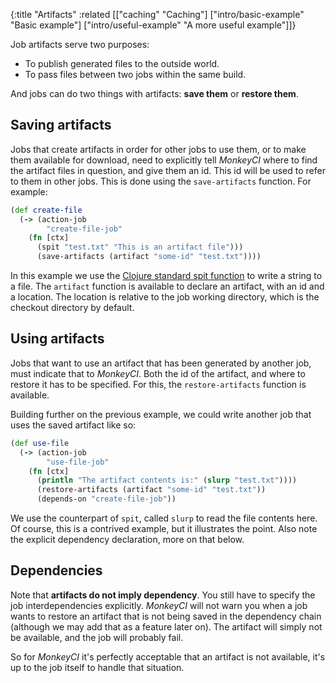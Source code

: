 {:title "Artifacts"
 :related [["caching" "Caching"]
           ["intro/basic-example" "Basic example"]
           ["intro/useful-example" "A more useful example"]]}

Job artifacts serve two purposes:

 - To publish generated files to the outside world.
 - To pass files between two jobs within the same build.

And jobs can do two things with artifacts: **save them** or **restore them**.

## Saving artifacts

Jobs that create artifacts in order for other jobs to use them, or to make them
available for download, need to explicitly tell *MonkeyCI* where to find the
artifact files in question, and give them an id.  This id will be used to refer
to them in other jobs.  This is done using the `save-artifacts` function.  For
example:

```clojure
(def create-file
  (-> (action-job
        "create-file-job"
	(fn [ctx]
	  (spit "test.txt" "This is an artifact file")))
      (save-artifacts (artifact "some-id" "test.txt"))))
```

In this example we use the [Clojure standard spit function](https://clojuredocs.org/clojure.core/spit)
to write a string to a file.  The `artifact` function is available to declare an
artifact, with an id and a location.  The location is relative to the job working
directory, which is the checkout directory by default.

## Using artifacts

Jobs that want to use an artifact that has been generated by another job, must
indicate that to *MonkeyCI*.  Both the id of the artifact, and where to restore
it has to be specified.  For this, the `restore-artifacts` function is available.

Building further on the previous example, we could write another job that uses
the saved artifact like so:

```clojure
(def use-file
  (-> (action-job
        "use-file-job"
	(fn [ctx]
	  (println "The artifact contents is:" (slurp "test.txt"))))
      (restore-artifacts (artifact "some-id" "test.txt"))
      (depends-on "create-file-job"))
```

We use the counterpart of `spit`, called `slurp` to read the file contents here.
Of course, this is a contrived example, but it illustrates the point.  Also note
the explicit dependency declaration, more on that below.

## Dependencies

Note that **artifacts do not imply dependency**.  You still have to specify the
job interdependencies explicitly.  *MonkeyCI* will not warn you when a job wants
to restore an artifact that is not being saved in the dependency chain (although
we may add that as a feature later on).  The artifact will simply not be available,
and the job will probably fail.

So for *MonkeyCI* it's perfectly acceptable that an artifact is not available,
it's up to the job itself to handle that situation.